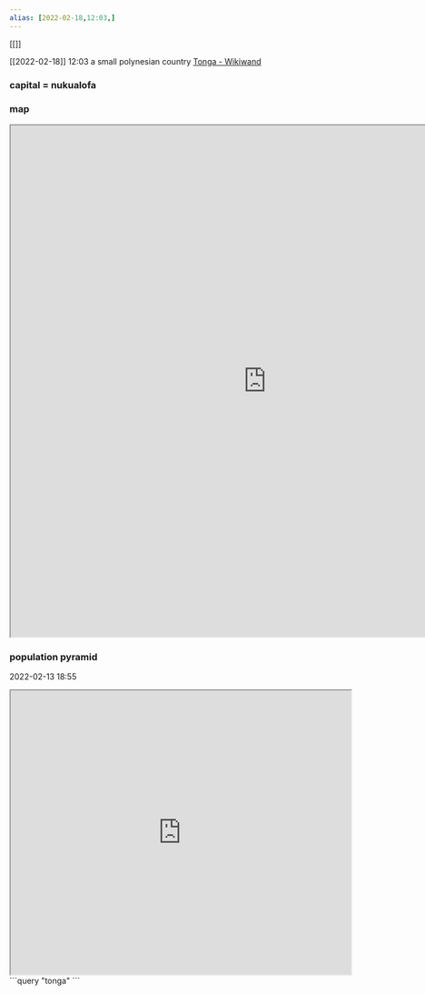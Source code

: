 ```yaml
---
alias: [2022-02-18,12:03,]
---
```

[[]]

[[2022-02-18]] 12:03
a small polynesian country
[Tonga - Wikiwand](https://www.wikiwand.com/en/Tonga)

### capital = nukualofa
### map
<iframe src="https://duckduckgo.com/?t=ffab&q=tonga&ia=web&iaxm=about" width="900" height="900" ></iframe>

### population pyramid

2022-02-13 18:55

<iframe src="https://www.populationpyramid.net/tonga/2019/" width="600" height="500" ></iframe>
```query
"tonga"
```